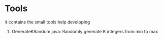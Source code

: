 # Tools
It contains the small tools help developing
1. GenerateKRandom.java: Randomly generate K integers from min to max
